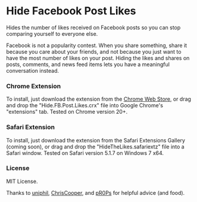 # Hide Facebook Post Likes

Hides the number of likes received on Facebook posts so you can stop comparing yourself to everyone else.

Facebook is not a popularity contest. When you share something, share it because you care about your friends, and not because you just want to have the most number of likes on your post. Hiding the likes and shares on posts, comments, and news feed items lets you have a meaningful conversation instead.

### Chrome Extension
To install, just download the extension from the [Chrome Web Store](https://chrome.google.com/webstore/detail/hide-facebook-post-likes/epbnnhamgebfpfopdghjimdgfllbfpak), or drag and drop the "Hide.FB.Post.Likes.crx" file into Google Chrome's "extensions" tab. Tested on Chrome version 20+.

### Safari Extension
To install, just download the extension from the Safari Extensions Gallery (coming soon), or drag and drop the "HideTheLikes.safariextz" file into a Safari window. Tested on Safari version 5.1.7 on Windows 7 x64.

### License
MIT License.

Thanks to [uniphil](https://github.com/uniphil), [ChrisCooper](https://github.com/ChrisCooper), and [pR0Ps](https://github.com/pR0Ps) for helpful advice (and food).
